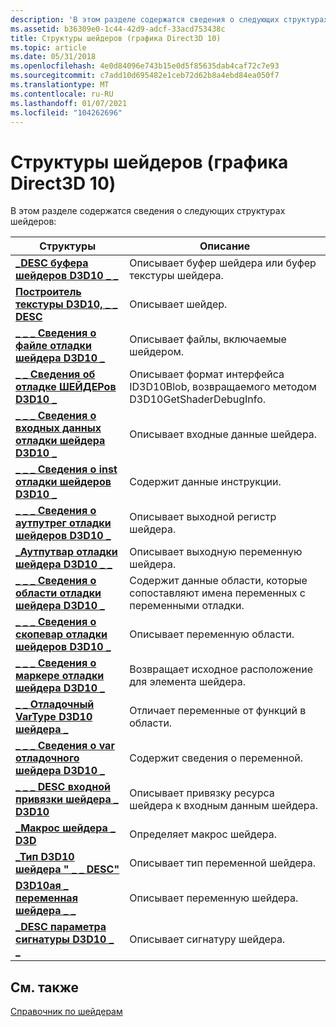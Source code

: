 ```yaml
---
description: 'В этом разделе содержатся сведения о следующих структурах шейдеров:'
ms.assetid: b36309e0-1c44-42d9-adcf-33acd753438c
title: Структуры шейдеров (графика Direct3D 10)
ms.topic: article
ms.date: 05/31/2018
ms.openlocfilehash: 4e0d84096e743b15e0d5f85635dab4caf72c7e93
ms.sourcegitcommit: c7add10d695482e1ceb72d62b8a4ebd84ea050f7
ms.translationtype: MT
ms.contentlocale: ru-RU
ms.lasthandoff: 01/07/2021
ms.locfileid: "104262696"
---
```

# <a name="shader-structures-direct3d-10-graphics"></a>Структуры шейдеров (графика Direct3D 10)

В этом разделе содержатся сведения о следующих структурах шейдеров:



| Структуры                                                                         | Описание                                                                           |
|------------------------------------------------------------------------------------|---------------------------------------------------------------------------------------|
| [**\_DESC буфера шейдеров D3D10 \_ \_**](/windows/win32/api/D3D10Shader/ns-d3d10shader-d3d10_shader_buffer_desc)                    | Описывает буфер шейдера или буфер текстуры шейдера.                        |
| [**Построитель текстуры D3D10, \_ \_ DESC**](/windows/win32/api/D3D10Shader/ns-d3d10shader-d3d10_shader_desc)                                   | Описывает шейдер.                                                                   |
| [**\_ \_ \_ Сведения о файле отладки шейдера D3D10 \_**](/windows/win32/api/d3d10_1shader/ns-d3d10_1shader-d3d10_shader_debug_file_info)           | Описывает файлы, включаемые шейдером.                                                 |
| [**\_ \_ Сведения об отладке ШЕЙДЕРов D3D10 \_**](/windows/win32/api/d3d10_1shader/ns-d3d10_1shader-d3d10_shader_debug_info)                      | Описывает формат интерфейса ID3D10Blob, возвращаемого методом D3D10GetShaderDebugInfo. |
| [**\_ \_ \_ Сведения о входных данных отладки шейдера D3D10 \_**](/windows/win32/api/d3d10_1shader/ns-d3d10_1shader-d3d10_shader_debug_input_info)         | Описывает входные данные шейдера.                                                             |
| [**\_ \_ \_ Сведения о inst отладки шейдеров D3D10 \_**](/windows/win32/api/d3d10_1shader/ns-d3d10_1shader-d3d10_shader_debug_inst_info)           | Содержит данные инструкции.                                                            |
| [**\_ \_ \_ Сведения о аутпутрег отладки шейдеров D3D10 \_**](/windows/win32/api/d3d10_1shader/ns-d3d10_1shader-d3d10_shader_debug_outputreg_info) | Описывает выходной регистр шейдера.                                                   |
| [**\_Аутпутвар отладки шейдера D3D10 \_ \_**](/windows/win32/api/d3d10_1shader/ns-d3d10_1shader-d3d10_shader_debug_outputvar)            | Описывает выходную переменную шейдера.                                                   |
| [**\_ \_ \_ Сведения о области отладки шейдера D3D10 \_**](/windows/win32/api/d3d10_1shader/ns-d3d10_1shader-d3d10_shader_debug_scope_info)         | Содержит данные области, которые сопоставляют имена переменных с переменными отладки.                      |
| [**\_ \_ \_ Сведения о скопевар отладки шейдеров D3D10 \_**](/windows/win32/api/d3d10_1shader/ns-d3d10_1shader-d3d10_shader_debug_scopevar_info)   | Описывает переменную области.                                                           |
| [**\_ \_ \_ Сведения о маркере отладки шейдера D3D10 \_**](/windows/win32/api/d3d10_1shader/ns-d3d10_1shader-d3d10_shader_debug_token_info)         | Возвращает исходное расположение для элемента шейдера.                                       |
| [**\_ \_ Отладочный VarType D3D10 шейдера \_**](/windows/win32/api/d3d10_1shader/ne-d3d10_1shader-d3d10_shader_debug_vartype)                | Отличает переменные от функций в области.                                    |
| [**\_ \_ \_ Сведения о var отладочного шейдера D3D10 \_**](/windows/win32/api/d3d10_1shader/ns-d3d10_1shader-d3d10_shader_debug_var_info)             | Содержит сведения о переменной.                                                   |
| [**\_ \_ \_ DESC входной привязки шейдера \_ D3D10**](/windows/win32/api/D3D10Shader/ns-d3d10shader-d3d10_shader_input_bind_desc)           | Описывает привязку ресурса шейдера к входным данным шейдера.                           |
| [**\_Макрос шейдера \_ D3D**](/windows/win32/api/d3dcommon/ns-d3dcommon-d3d_shader_macro)                                 | Определяет макрос шейдера.                                                               |
| [**\_Тип D3D10 шейдера " \_ \_ DESC"**](/windows/win32/api/D3D10Shader/ns-d3d10shader-d3d10_shader_type_desc)                        | Описывает тип переменной шейдера.                                                     |
| [**D3D10ая \_ переменная шейдера \_ \_**](/windows/win32/api/D3D10Shader/ns-d3d10shader-d3d10_shader_variable_desc)                | Описывает переменную шейдера.                                                          |
| [**\_DESC параметра сигнатуры D3D10 \_ \_**](/windows/win32/api/D3D10Shader/ns-d3d10shader-d3d10_signature_parameter_desc)        | Описывает сигнатуру шейдера.                                                         |



 

## <a name="related-topics"></a>См. также

<dl> <dt>

[Справочник по шейдерам](d3d10-graphics-reference-d3d10-shader.md)
</dt> </dl>

 

 



